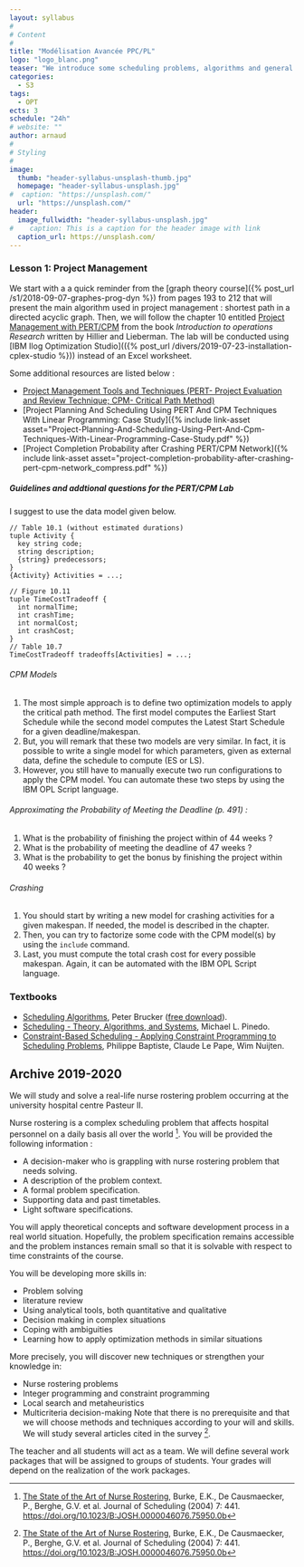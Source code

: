 ```yaml
---
layout: syllabus
#
# Content
#
title: "Modélisation Avancée PPC/PL"
logo: "logo_blanc.png"
teaser: "We introduce some scheduling problems, algorithms and general methods (linear and constraint programming)."
categories:
  - S3
tags:
  - OPT
ects: 3
schedule: "24h"
# website: ""
author: arnaud
#
# Styling
#
image:
  thumb: "header-syllabus-unsplash-thumb.jpg"
  homepage: "header-syllabus-unsplash.jpg"
#  caption: "https://unsplash.com/"
  url: "https://unsplash.com/"
header:
  image_fullwidth: "header-syllabus-unsplash.jpg"
#    caption: This is a caption for the header image with link
  caption_url: https://unsplash.com/
---
```


### Lesson 1: Project Management

We start with a a quick reminder from the [graph theory course]({% post_url /s1/2018-09-07-graphes-prog-dyn %}) from pages 193 to 212 that will present the main algorithm used in project management : shortest path in a directed acyclic graph. Then, we will follow the chapter 10 entitled [Project Management with PERT/CPM](https://thalis.math.upatras.gr/~tsantas/DownLoadFiles/Hillier&Lieberman_7th-edition_Chapter10.pdf) from the book *Introduction to operations Research* written by Hillier and Lieberman. The lab will be conducted using [IBM Ilog Optimization Studio](({% post_url /divers/2019-07-23-installation-cplex-studio %})) instead of an Excel worksheet.

Some additional resources are listed below :
- [Project Management Tools and Techniques (PERT- Project Evaluation and Review Technique; CPM- Critical Path Method)](https://www.slideshare.net/zulfiquer732/project-management-tools-and-techniques-pert-project-evaluation-and-review-technique-cpm-critical-path-method)
- [Project Planning And Scheduling Using PERT And CPM Techniques With Linear Programming: Case Study]({% include link-asset asset="Project-Planning-And-Scheduling-Using-Pert-And-Cpm-Techniques-With-Linear-Programming-Case-Study.pdf" %})
- [Project Completion Probability after Crashing PERT/CPM Network]({% include link-asset asset="project-completion-probability-after-crashing-pert-cpm-network_compress.pdf" %})

##### Guidelines and addtional questions for the PERT/CPM Lab

I suggest to use the data model given below.

```
// Table 10.1 (without estimated durations)
tuple Activity {
  key string code;
  string description;
  {string} predecessors;
}
{Activity} Activities = ...;

// Figure 10.11
tuple TimeCostTradeoff {
  int normalTime;
  int crashTime;
  int normalCost;
  int crashCost;
}
// Table 10.7
TimeCostTradeoff tradeoffs[Activities] = ...;
```

###### CPM Models

1. The most simple approach is to define two optimization models to apply the critical path method.
The first model computes the Earliest Start Schedule while the second model computes the Latest Start Schedule for a given deadline/makespan.
2. But, you will remark that these two models are very similar.
In fact, it is possible to write a single model for which parameters, given as external data, define the schedule to compute (ES or LS).
3. However, you still have to manually execute two run configurations to apply the CPM model.
You can automate these two steps by using the IBM OPL Script language.

###### Approximating the Probability of Meeting the Deadline (p. 491) :

1. What is the probability of finishing the project within of 44 weeks ?
2. What is the probability of meeting the deadline of 47 weeks ?
3. What is the probability to get the bonus by finishing the project within 40 weeks ?


###### Crashing

1. You should start by writing a new model for crashing activities for a given makespan.
If needed, the model is described in the chapter.
2. Then, you can try to factorize some code with the CPM model(s) by using the `include` command.
3. Last, you must compute the total crash cost for every possible makespan.
Again, it can be automated with the IBM OPL Script language.


### Textbooks

- [Scheduling Algorithms](https://www.springer.com/gp/book/9783540695158), Peter Brucker ([free download](http://www.math.nsc.ru/LBRT/k5/Scheduling/BruckerSchedulingAlgorithms_Full.pdf)).
- [Scheduling - Theory, Algorithms, and Systems](https://link.springer.com/book/10.1007%2F978-1-4614-2361-4), Michael L. Pinedo.
- [Constraint-Based Scheduling - Applying Constraint Programming to Scheduling Problems](https://link.springer.com/book/10.1007%2F978-1-4615-1479-4), Philippe Baptiste, Claude Le Pape, Wim Nuijten.




## Archive 2019-2020

We will study and solve a real-life nurse rostering problem occurring at the university hospital centre Pasteur II.

Nurse rostering is a complex scheduling problem that affects hospital personnel on a daily basis all over the world [^1].
You will be provided the following information :
 - A decision-maker who is grappling with nurse rostering problem that needs solving.
 - A description of the problem context.
 - A formal problem specification.
 - Supporting data and past timetables.
 - Light software specifications.


 You will apply theoretical concepts and software development process in a real world situation.
 Hopefully, the problem specification remains accessible and the problem instances remain small so that it is solvable with respect to time constraints of the course.

 You will be developing more skills in:
 - Problem solving
 - literature review
 - Using analytical tools, both quantitative and qualitative
 - Decision making in complex situations
 - Coping with ambiguities
 - Learning how to apply optimization methods in similar situations

 More precisely, you will discover new techniques or strengthen your knowledge in:
 - Nurse rostering problems
 - Integer programming and constraint programming
 - Local search and metaheuristics
 - Multicriteria decision-making
Note that there is no prerequisite and that we will choose methods and techniques according to your will and skills.
We will study several articles cited in the survey [^1].

 The teacher and all students will act as a team.
 We will define several work packages that will be assigned to groups of students.
 Your grades will depend on the realization of the work packages.

[^1]: [The State of the Art of Nurse Rostering](https://link.springer.com/article/10.1023/B:JOSH.0000046076.75950.0b), Burke, E.K., De Causmaecker, P., Berghe, G.V. et al. Journal of Scheduling (2004) 7: 441. https://doi.org/10.1023/B:JOSH.0000046076.75950.0b
